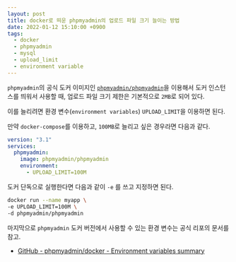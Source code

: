 ```yaml
---
layout: post
title: docker로 띄운 phpmyadmin의 업로드 파일 크기 늘이는 방법
date: 2022-01-12 15:10:00 +0900
tags:
  - docker
  - phpmyadmin
  - mysql
  - upload_limit
  - environment variable
---
```


`phpmyadmin`의 공식 도커 이미지인 [`phpmyadmin/phpmyadmin`](https://hub.docker.com/r/phpmyadmin/phpmyadmin/)을 이용해서 도커 인스턴스를 띄워서 사용할 때, 업로드 파일 크기 제한은 기본적으로 `2MB`로 되어 있다.

이를 늘리려면 환경 변수(`environment variables`) `UPLOAD_LIMIT`을 이용하면 된다.

만약 `docker-compose`를 이용하고, `100MB`로 늘리고 싶은 경우라면 다음과 같다.

```yml
version: "3.1"
services:
  phpmyadmin:
    image: phpmyadmin/phpmyadmin
    environment:
      - UPLOAD_LIMIT=100M
```

도커 단독으로 실행한다면 다음과 같이 `-e` 를 쓰고 지정하면 된다.

```sh
docker run --name myapp \
-e UPLOAD_LIMIT=100M \
-d phpmyadmin/phpmyadmin
```

마지막으로 `phpmyadmin` 도커 버전에서 사용할 수 있는 환경 변수는 공식 리포의 문서를 참고.

- [GitHub - phpmyadmin/docker - Environment variables summary](https://github.com/phpmyadmin/docker#environment-variables-summary)
